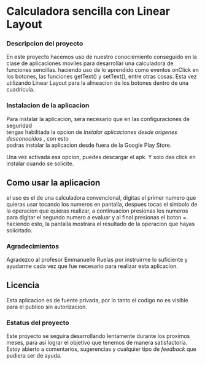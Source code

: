 # Calculadora sencilla con Linear Layout # 
 ### Descripcion del proyecto #
 En este proyecto hacemos uso de nuestro conociemiento conseguido en la clase de aplicaciones moviles para desarrollar una calculadora de funciones sencillas. 
 haciendo uso de lo aprendido como eventos onClick en los botones, las funciones getText() y setText(), entre otras cosas. Esta vez utilizando Linear Layout para la alineacion de los botones dentro de una cuadricula.
 
 ### Instalacion de la aplicacion #
 Para instalar la aplicacion, sera necesario que en las configuraciones de seguridad \
 tengas habilitada la opcion de *Instalar aplicaciones desde origenes desconocidos* , con esto\
 podras instalar la aplicacion desde fuera de la Google Play Store.
 
 Una vez activada esa opcion, puedes descargar el apk.
 Y solo das click en instalar cuando se solicite.
 
 ## Como usar la aplicacion #
 
el uso es el de una calculadora convencional, digitas el primer numero que quieras usar tocando los numeros en pantalla, despues tocas el simbolo de la operacion que quieras realizar, a continuacion presionas los numeros para digitar el segundo numero a evaluar y al final presionas el boton =. 
haciendo esto, la pantalla mostrara el resultado de la operacion que hayas solicitado. 

### Agradecimientos #
Agradezco al profesor Emmanuelle Ruelas por instruirme lo suficiente y ayudarme cada vez que fue necesario para realizar esta aplicacion. 

## Licencia # 
Esta aplicacion es de fuente privada, por lo tanto el codigo no es visible para el publico sin autorizacion. 
 ### Estatus del proyecto #
 Este proyecto se seguira desarrollando lentamente durante los proximos meses, para asi lograr el objetivo que tenemos de manera satisfactoria.
 Estoy abierto a comentarios, sugerencias y cualquier tipo de *feedback* que pudiera ser de ayuda.
